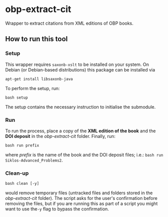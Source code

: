 # obp-extract-cit
Wrapper to extract citations from XML editions of OBP books.

## How to run this tool
### Setup
This wrapper requires `saxonb-xslt` to be installed on your system. On Debian (or Debian-based distributions) this package can be installed via

`apt-get install libsaxonb-java`

To perform the setup, run:

`bash setup`

The setup contains the necessary instruction to initialise the submodule.

### Run
To run the process, place a copy of the **XML edition of the book** and the **DOI deposit** in the _obp-extract-cit_ folder. Finally, run:

`bash run prefix`

where _prefix_ is the name of the book and the DOI deposit files; i.e.: `bash run Siklos-Advanced_Problems2`.

### Clean-up

`bash clean [-y]`

would remove temporary files (untracked files and folders stored in the _obp-extract-cit_ folder). The script asks for the user's confirmation before removing the files, but if you are running this as part of a script you might want to use the`-y` flag to bypass the confirmation.
